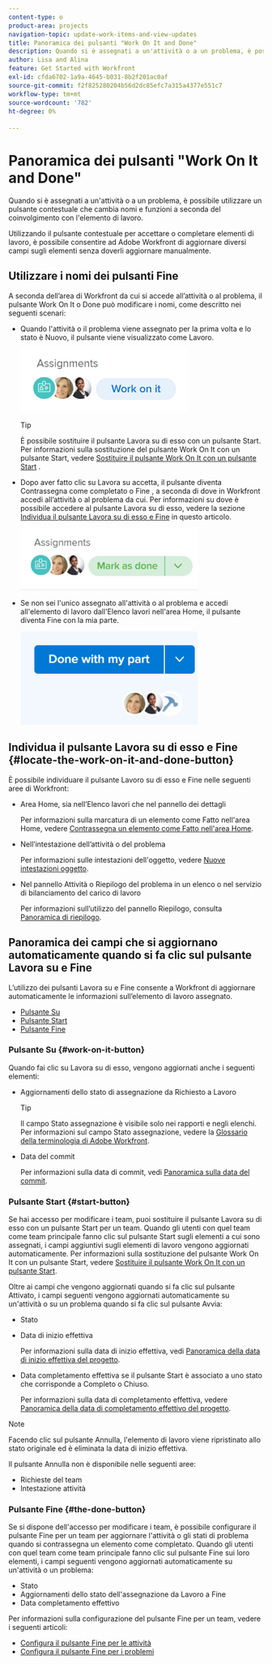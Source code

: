 ```yaml
---
content-type: o
product-area: projects
navigation-topic: update-work-items-and-view-updates
title: Panoramica dei pulsanti "Work On It and Done"
description: Quando si è assegnati a un'attività o a un problema, è possibile utilizzare un pulsante contestuale che cambia nomi e funzioni a seconda del coinvolgimento con l'elemento di lavoro.
author: Lisa and Alina
feature: Get Started with Workfront
exl-id: cfda6702-1a9a-4645-b031-8b2f201ac0af
source-git-commit: f2f825280204b56d2dc85efc7a315a4377e551c7
workflow-type: tm+mt
source-wordcount: '782'
ht-degree: 0%

---
```


# Panoramica dei pulsanti &quot;Work On It and Done&quot;

Quando si è assegnati a un&#39;attività o a un problema, è possibile utilizzare un pulsante contestuale che cambia nomi e funzioni a seconda del coinvolgimento con l&#39;elemento di lavoro.

Utilizzando il pulsante contestuale per accettare o completare elementi di lavoro, è possibile consentire ad Adobe Workfront di aggiornare diversi campi sugli elementi senza doverli aggiornare manualmente.

## Utilizzare i nomi dei pulsanti Fine

A seconda dell’area di Workfront da cui si accede all’attività o al problema, il pulsante Work On It o Done può modificare i nomi, come descritto nei seguenti scenari: 

* Quando l&#39;attività o il problema viene assegnato per la prima volta e lo stato è Nuovo, il pulsante viene visualizzato come Lavoro.

   ![](assets/nwe-work-on-it-button.png)

   >[!TIP]
   >
   >È possibile sostituire il pulsante Lavora su di esso con un pulsante Start. Per informazioni sulla sostituzione del pulsante Work On It con un pulsante Start, vedere  [Sostituire il pulsante Work On It con un pulsante Start](../../people-teams-and-groups/create-and-manage-teams/work-on-it-button-to-start-button.md) .

* Dopo aver fatto clic su Lavora su accetta, il pulsante diventa Contrassegna come completato o Fine , a seconda di dove in Workfront accedi all’attività o al problema da cui. Per informazioni su dove è possibile accedere al pulsante Lavora su di esso, vedere la sezione [Individua il pulsante Lavora su di esso e Fine](#locate-the-work-on-it-and-done-button) in questo articolo.

   ![](assets/nwe-mark-as-done-button-350x122.png)

* Se non sei l&#39;unico assegnato all&#39;attività o al problema e accedi all&#39;elemento di lavoro dall&#39;Elenco lavori nell&#39;area Home, il pulsante diventa Fine con la mia parte.

   ![](assets/home-left-done-with-my-part-button-350x184.png)

## Individua il pulsante Lavora su di esso e Fine {#locate-the-work-on-it-and-done-button}

È possibile individuare il pulsante Lavoro su di esso e Fine nelle seguenti aree di Workfront:

* Area Home, sia nell’Elenco lavori che nel pannello dei dettagli

   Per informazioni sulla marcatura di un elemento come Fatto nell&#39;area Home, vedere [Contrassegna un elemento come Fatto nell&#39;area Home](../../workfront-basics/using-home/using-the-home-area/mark-item-done-in-home.md).

* Nell’intestazione dell’attività o del problema

   Per informazioni sulle intestazioni dell&#39;oggetto, vedere [Nuove intestazioni oggetto](../../workfront-basics/the-new-workfront-experience/new-object-headers.md).

* Nel pannello Attività o Riepilogo del problema in un elenco o nel servizio di bilanciamento del carico di lavoro

   Per informazioni sull’utilizzo del pannello Riepilogo, consulta [Panoramica di riepilogo](../../workfront-basics/the-new-workfront-experience/summary-overview.md).

## Panoramica dei campi che si aggiornano automaticamente quando si fa clic sul pulsante Lavora su e Fine

L’utilizzo dei pulsanti Lavora su e Fine consente a Workfront di aggiornare automaticamente le informazioni sull’elemento di lavoro assegnato.

* [Pulsante Su](#work-on-it-button)
* [Pulsante Start](#start-button)
* [Pulsante Fine](#the-done-button)

### Pulsante Su {#work-on-it-button}

Quando fai clic su Lavora su di esso, vengono aggiornati anche i seguenti elementi:

* Aggiornamenti dello stato di assegnazione da Richiesto a Lavoro

   >[!TIP]
   >
   >Il campo Stato assegnazione è visibile solo nei rapporti e negli elenchi. Per informazioni sul campo Stato assegnazione, vedere la [Glossario della terminologia di Adobe Workfront](../../workfront-basics/navigate-workfront/workfront-navigation/workfront-terminology-glossary.md).

* Data del commit

   Per informazioni sulla data di commit, vedi [Panoramica sulla data del commit](../../manage-work/projects/updating-work-in-a-project/overview-of-commit-dates.md).

### Pulsante Start {#start-button}

Se hai accesso per modificare i team, puoi sostituire il pulsante Lavora su di esso con un pulsante Start per un team. Quando gli utenti con quel team come team principale fanno clic sul pulsante Start sugli elementi a cui sono assegnati, i campi aggiuntivi sugli elementi di lavoro vengono aggiornati automaticamente. Per informazioni sulla sostituzione del pulsante Work On It con un pulsante Start, vedere [Sostituire il pulsante Work On It con un pulsante Start](../../people-teams-and-groups/create-and-manage-teams/work-on-it-button-to-start-button.md).

Oltre ai campi che vengono aggiornati quando si fa clic sul pulsante Attivato, i campi seguenti vengono aggiornati automaticamente su un&#39;attività o su un problema quando si fa clic sul pulsante Avvia:

* Stato
* Data di inizio effettiva

   Per informazioni sulla data di inizio effettiva, vedi [Panoramica della data di inizio effettiva del progetto](../../manage-work/projects/planning-a-project/project-actual-start-date.md).

* Data completamento effettiva se il pulsante Start è associato a uno stato che corrisponde a Completo o Chiuso.

   Per informazioni sulla data di completamento effettiva, vedere [Panoramica della data di completamento effettivo del progetto](../../manage-work/projects/planning-a-project/project-actual-completion-date.md).

>[!NOTE]
>
>Facendo clic sul pulsante Annulla, l&#39;elemento di lavoro viene ripristinato allo stato originale ed è eliminata la data di inizio effettiva.
>
>Il pulsante Annulla non è disponibile nelle seguenti aree:
>
>* Richieste del team
>* Intestazione attività
>


### Pulsante Fine {#the-done-button}

Se si dispone dell&#39;accesso per modificare i team, è possibile configurare il pulsante Fine per un team per aggiornare l&#39;attività o gli stati di problema quando si contrassegna un elemento come completato. Quando gli utenti con quel team come team principale fanno clic sul pulsante Fine sui loro elementi, i campi seguenti vengono aggiornati automaticamente su un&#39;attività o un problema:

* Stato
* Aggiornamenti dello stato dell&#39;assegnazione da Lavoro a Fine
* Data completamento effettivo

Per informazioni sulla configurazione del pulsante Fine per un team, vedere i seguenti articoli:

* [Configura il pulsante Fine per le attività](../../people-teams-and-groups/create-and-manage-teams/configure-the-done-button-for-tasks.md)
* [Configura il pulsante Fine per i problemi](../../people-teams-and-groups/create-and-manage-teams/configure-the-done-button-for-issues.md)

